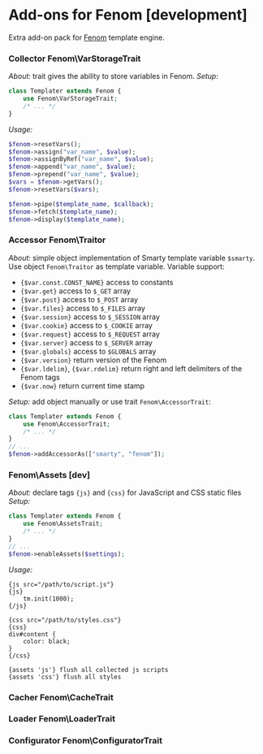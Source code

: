 Add-ons for Fenom [development]
=================

Extra add-on pack for [Fenom](https://github.com/bzick/fenom) template engine.

### Collector Fenom\VarStorageTrait

*About:* trait gives the ability to store variables in Fenom.
*Setup:*
```php
class Templater extends Fenom {
    use Fenom\VarStorageTrait;
    /* ... */
}
```
*Usage:*
```php
$fenom->resetVars();
$fenom->assign("var_name", $value);
$fenom->assignByRef("var_name", $value);
$fenom->append("var_name", $value);
$fenom->prepend("var_name", $value);
$vars = $fenom->getVars();
$fenom->resetVars($vars);

$fenom->pipe($template_name, $callback);
$fenom->fetch($template_name);
$fenom->display($template_name);
```

### Accessor Fenom\Traitor

*About:* simple object implementation of Smarty template variable `$smarty`. Use object `Fenom\Traitor` as template variable.
Variable support:
* `{$var.const.CONST_NAME}` access to constants
* `{$var.get}` access to `$_GET` array
* `{$var.post}` access to `$_POST` array
* `{$var.files}` access to `$_FILES` array
* `{$var.session}` access to `$_SESSION` array
* `{$var.cookie}` access to `$_COOKIE` array
* `{$var.request}` access to `$_REQUEST` array
* `{$var.server}` access to `$_SERVER` array
* `{$var.globals}` access to `$GLOBALS` array
* `{$var.version}` return version of the Fenom
* `{$var.ldelim}`, `{$var.rdelim}` return right and left delimiters of the Fenom tags
* `{$var.now}` return current time stamp

*Setup:* add object manually or use trait `Fenom\AccessorTrait`:
```php
class Templater extends Fenom {
    use Fenom\AccessorTrait;
    /* ... */
}
// ...
$fenom->addAccessorAs(["smarty", "fenom"]);
```

### Fenom\Assets [dev]

*About:* declare tags `{js}` and `{css}` for JavaScript and CSS static files
*Setup:*
```php
class Templater extends Fenom {
    use Fenom\AssetsTrait;
    /* ... */
}
// ...
$fenom->enableAssets($settings);
```
*Usage:*
```smarty
{js src="/path/to/script.js"}
{js}
    tm.init(1000);
{/js}

{css src="/path/to/styles.css"}
{css}
div#content {
    color: black;
}
{/css}

{assets 'js'} flush all collected js scripts
{assets 'css'} flush all styles
```


### Cacher Fenom\CacheTrait

### Loader Fenom\LoaderTrait

### Configurator Fenom\ConfiguratorTrait


